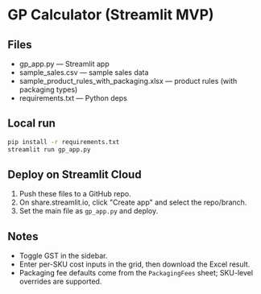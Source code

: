 # GP Calculator (Streamlit MVP)

## Files
- gp_app.py — Streamlit app
- sample_sales.csv — sample sales data
- sample_product_rules_with_packaging.xlsx — product rules (with packaging types)
- requirements.txt — Python deps

## Local run
```bash
pip install -r requirements.txt
streamlit run gp_app.py
```

## Deploy on Streamlit Cloud
1. Push these files to a GitHub repo.
2. On share.streamlit.io, click "Create app" and select the repo/branch.
3. Set the main file as `gp_app.py` and deploy.

## Notes
- Toggle GST in the sidebar.
- Enter per-SKU cost inputs in the grid, then download the Excel result.
- Packaging fee defaults come from the `PackagingFees` sheet; SKU-level overrides are supported.
